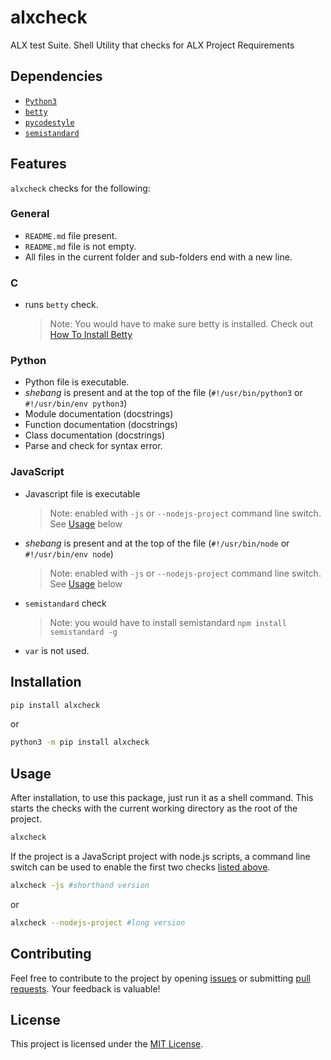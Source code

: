 # alxcheck

ALX test Suite. Shell Utility that checks for ALX Project Requirements

## Dependencies

- [`Python3`](https://www.python.org/downloads/)
- [`betty`](https://youtu.be/wDDKOOEPED0?ref=alxcheck)
- [`pycodestyle`](https://pycodestyle.pycqa.org/en/latest/)
- [`semistandard`](https://www.npmjs.com/package/semistandard)

## Features

`alxcheck` checks for the following:

### General

- `README.md` file present.
- `README.md` file is not empty.
- All files in the current folder and sub-folders end with a new line.

### C

- runs `betty` check.
  > Note: You would have to make sure betty is installed. Check out [How To Install Betty](https://youtu.be/wDDKOOEPED0?ref=alxcheck)

### Python

- Python file is executable.
- *shebang* is present and at the top of the file (`#!/usr/bin/python3` or `#!/usr/bin/env python3`)
- Module documentation (docstrings)
- Function documentation (docstrings)
- Class documentation (docstrings)
- Parse and check for syntax error.

### JavaScript

- Javascript file is executable
  > Note: enabled with `-js` or `--nodejs-project` command line switch. See [Usage](#usage) below
- *shebang* is present and at the top of the file (`#!/usr/bin/node` or `#!/usr/bin/env node`)
  > Note: enabled with `-js` or `--nodejs-project` command line switch. See [Usage](#usage) below
- `semistandard` check
  > Note: you would have to install semistandard `npm install semistandard -g`
- `var` is not used.

## Installation

```bash
pip install alxcheck
```

or

```bash
python3 -m pip install alxcheck
```

## Usage

After installation, to use this package, just run it as a shell command. This starts the checks with the current working directory as the root of the project.

```bash
alxcheck
```

If the project is a JavaScript project with node.js scripts, a command line switch can be used to enable the first two checks [listed above](#javascript).

```bash
alxcheck -js #shorthand version
```

or

```bash
alxcheck --nodejs-project #long version
```

## Contributing

Feel free to contribute to the project by opening [issues](https://github.com/Emmo00/alxcheck/issues) or submitting [pull requests](https://github.com/Emmo00/alxcheck/pulls). Your feedback is valuable!

## License

This project is licensed under the [MIT License](./LICENSE).
